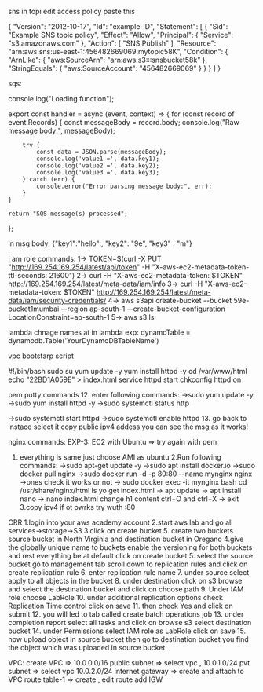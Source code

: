 sns in topi edit access policy paste this

{
    "Version": "2012-10-17",
    "Id": "example-ID",
    "Statement": [
        {
            "Sid": "Example SNS topic policy",
            "Effect": "Allow",
            "Principal": {
                "Service": "s3.amazonaws.com"
            },
            "Action": [
                "SNS:Publish"
            ],
            "Resource": "arn:aws:sns:us-east-1:456482669069:mytopic58K",
            "Condition": {
                "ArnLike": {
                    "aws:SourceArn": "arn:aws:s3:::snsbucket58k"
                },
                "StringEquals": {
                    "aws:SourceAccount": "456482669069"
                }
            }
        }
    ]
}





sqs:


console.log("Loading function");

export const handler = async (event, context) => {
    for (const record of event.Records) {
        const messageBody = record.body;
        console.log("Raw message body:", messageBody);

        try {
            const data = JSON.parse(messageBody);
            console.log('value1 =', data.key1);
            console.log('value2 =', data.key2);
            console.log('value3 =', data.key3);
        } catch (err) {
            console.error("Error parsing message body:", err);
        }
    }

    return "SQS message(s) processed";
};


in msg body: 
{"key1":"hello":,
"key2": "9e",
"key3" : "m"}




i am role commands:
1-> TOKEN=$(curl -X PUT "http://169.254.169.254/latest/api/token" -H "X-aws-ec2-metadata-token-ttl-seconds: 21600")
2-> curl -H "X-aws-ec2-metadata-token: $TOKEN" http://169.254.169.254/latest/meta-data/iam/info
3-> curl -H "X-aws-ec2-metadata-token: $TOKEN" http://169.254.169.254/latest/meta-data/iam/security-credentials/
4-> aws s3api create-bucket --bucket 59e-bucket1mumbai --region ap-south-1 --create-bucket-configuration LocationConstraint=ap-south-1
5-> aws s3 ls



lambda chnage names at in lambda exp:
dynamoTable = dynamodb.Table('YourDynamoDBTableName')


vpc bootstarp script

#!/bin/bash
sudo su
yum update -y
yum install httpd -y
cd /var/www/html
echo "22BD1A059E" > index.html
service httpd start
chkconfig httpd on


pem putty commands
12. enter following commands:
->sudo yum update -y
->sudo yum install httpd -y
->sudo systemctl status http 

->sudo systemctl start httpd
->sudo systemctl enable httpd
13. go back to instace select it copy public ipv4 addess you can see the msg as it works!

nginx commands:
EXP-3: EC2 with Ubuntu                     => try again with pem
1. everything is same just choose AMI as ubuntu
2.Run following commands:
->sudo apt-get update -y
->sudo apt install docker.io
->sudo docker pull nginx
->sudo docker run -d -p 80:80 --name mynginx nginx    ->ones check it works or not
-> sudo docker exec -it mynginx bash
cd /usr/share/nginx/html
ls yo get index.html
   -> apt update
   -> apt install nano
   -> nano index.html change h1 content ctrl+O and ctrl+X
   -> exit
3.copy ipv4  if ot owrks try wuth :80

CRR
1.login into your aws academy account
2.start aws lab and go all services->storage->S3
3.click on create bucket
5. create two buckets source bucket in North Virginia and destination bucket in Oregano 
4.give the globally unique name to buckets enable the versioning for both buckets and rest everything be at default click on create bucket
5. select the source bucket go to management tab scroll down to replication rules and click on create replication rule
6. enter replication rule name
7. under source select apply to all objects in the bucket 
8. under destination click on s3 browse and select the destination bucket and click on choose path
9. Under IAM role choose LabRole
10. under additional replication options check Replication Time control click on save 
11. then check Yes and click on submit
12. you will led to tab called create batch operations job
13. under completion report select all tasks and click on browse s3 select destination bucket
14. under Permissions select IAM role as LabRole click on save
15. now upload object in source bucket then go to destination bucket you find the object which was uploaded in source bucket

VPC:
create VPC => 10.0.0.0/16
public subnet => select vpc , 10.0.1.0/24
pvt subnet => select vpc 10.0.2.0/24
internet gateway => create and attach to VPC
route table-1 => create , edit route add IGW 

